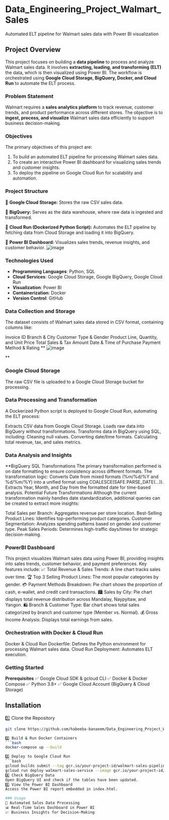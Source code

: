 # Data_Engineering_Project_Walmart_Sales
Automated ELT pipeline for Walmart sales data with Power BI visualization

## Project Overview
This project focuses on building a **data pipeline** to process and analyze Walmart sales data. It involves **extracting, loading, and transforming (ELT)** the data, which is then visualized using Power BI. The workflow is orchestrated using **Google Cloud Storage, BigQuery, Docker, and Cloud Run** to automate the ELT process.

### Problem Statement
Walmart requires a **sales analytics platform** to track revenue, customer trends, and product performance across different stores. The objective is to **ingest, process, and visualize** Walmart sales data efficiently to support business decision-making.

### Objectives
The primary objectives of this project are:
1. To build an automated ELT pipeline for processing Walmart sales data.
2. To create an interactive Power BI dashboard for visualizing sales trends and customer insights.
3. To deploy the pipeline on Google Cloud Run for scalability and automation.

### Project Structure
📂 **Google Cloud Storage:** Stores the raw CSV sales data.

📂 **BigQuery:** Serves as the data warehouse, where raw data is ingested and transformed.

📂 **Cloud Run (Dockerized Python Script):** Automates the ELT pipeline by fetching data from Cloud Storage and loading it into BigQuery.

📂 **Power BI Dashboard:** Visualizes sales trends, revenue insights, and customer behavior.
![image](https://github.com/user-attachments/assets/f4fb50dd-91c6-4056-9802-87782c753ef4)

### Technologies Used
- **Programming Languages**: Python, SQL
- **Cloud Services**: Google Cloud Storage, Google BigQuery, Google Cloud Run
- **Visualization**: Power BI
- **Containerization**: Docker
- **Version Control**: GitHub

### Data Collection and Storage
The dataset consists of Walmart sales data stored in CSV format, containing columns like:

Invoice ID
Branch & City
Customer Type & Gender
Product Line, Quantity, and Unit Price
Total Sales & Tax Amount
Date & Time of Purchase
Payment Method & Rating
**
![image](https://github.com/user-attachments/assets/06f7140b-ca65-401a-a6ca-0b04834b249c)






**

### Google Cloud Storage
The raw CSV file is uploaded to a Google Cloud Storage bucket for processing.

### Data Processing and Transformation
A Dockerized Python script is deployed to Google Cloud Run, automating the ELT process:

Extracts CSV data from Google Cloud Storage.
Loads raw data into BigQuery without transformations.
Transforms data in BigQuery using SQL, including:
Cleaning null values.
Converting date/time formats.
Calculating total revenue, tax, and sales metrics.

### Data Analysis and Insights 
**BigQuery SQL Transformations
The primary transformation performed is on date formatting to ensure consistency across different formats. The transformation logic:
Converts Date from mixed formats (%m/%d/%Y and %d/%m/%Y) into a unified format using COALESCE(SAFE.PARSE_DATE(...)). Extracts Year, Month, and Day from the formatted date for time-based analysis. Potential Future Transformations Although the current transformation mainly handles date standardization, additional queries can be created to extract more insights:

Total Sales per Branch: Aggregates revenue per store location. Best-Selling Product Lines: Identifies top-performing product categories. Customer Segmentation: Analyzes spending patterns based on gender and customer type. Peak Sales Periods: Determines high-traffic days/times for strategic decision-making.

### PowerBI Dashboard
This project visualizes Walmart sales data using Power BI, providing insights into sales trends, customer behavior, and payment preferences. Key features include:
📈 Total Revenue & Sales Trends: A line chart tracks sales over time. 🏆 Top 3 Selling Product Lines: The most popular categories by gender. 💳 Payment Methods Breakdown: Pie chart shows the proportion of cash, e-wallet, and credit card transactions. 🏙️ Sales by City: Pie chart displays total revenue distribution across Mandalay, Naypyitaw, and Yangon. 🛍️ Branch & Customer Type: Bar chart shows total sales categorized by branch and customer type (Member vs. Normal). 💰 Gross Income Analysis: Displays total earnings from sales.

### Orchestration with Docker & Cloud Run
Docker & Cloud Run
Dockerfile: Defines the Python environment for processing Walmart sales data.
Cloud Run Deployment: Automates ELT execution.

### Getting Started
**Prerequisites**
✅ Google Cloud SDK & gcloud CLI
✅ Docker & Docker Compose
✅ Python 3.8+
✅ Google Cloud Account (BigQuery & Cloud Storage)

## Installation
1️⃣ Clone the Repository
   ```bash
   git clone https://github.com/habeeba-banaeem/Data_Engineering_Project_Walmart_Sales.git

2️⃣ Build & Run Docker Containers
   ```bash
docker-compose up --build

3️⃣ Deploy to Google Cloud Run
   ```bash
gcloud builds submit --tag gcr.io/your-project-id/walmart-sales-pipeline
gcloud run deploy walmart-sales-service --image gcr.io/your-project-id/walmart-sales-pipeline --platform managed
4️⃣ Check BigQuery Data
Open BigQuery UI and check if the tables have been updated.
5️⃣ View the Power BI Dashboard
Access the Power BI report embedded in index.html.

### Usage
🚀 Automated Sales Data Processing
📊 Real-Time Sales Dashboard in Power BI
📈 Business Insights for Decision-Making


